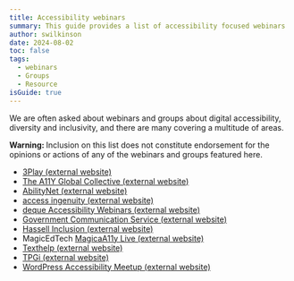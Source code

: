 ```yaml
---
title: Accessibility webinars
summary: This guide provides a list of accessibility focused webinars
author: swilkinson
date: 2024-08-02
toc: false
tags:
  - webinars
  - Groups
  - Resource
isGuide: true
---
```

We are often asked about webinars and groups about digital accessibility, diversity and inclusivity, and there are many covering a multitude of areas.

<div class="callout__warn"><span class="callout__icon"><strong class="visually-hidden">Warning: </strong></span><span class="callout__text">Inclusion on this list does not constitute endorsement for the opinions or actions of any of the webinars and groups featured here.</span></div>

* [3Play (external website)](https://www.3playmedia.com/learn/webinars/)
* [The A11Y Global Collective (external website)](https://www.meetup.com/a11ycollective/)
* [](https://gcs.civilservice.gov.uk/webinars/digital-accessibility-for-government-communicators/)[AbilityNet (external website)](https://abilitynet.org.uk/free-tech-support-and-info/webinars) 
* [access ingenuity (external website)](https://accessingenuity.com/blogs/access-ingenuity-webinars)
* [deque Accessibility Webinars (external website)](https://www.deque.com/resources/type/webinars/) 
* [Government Communication Service (external website)](https://gcs.civilservice.gov.uk/webinars/digital-accessibility-for-government-communicators/) 
* [Hassell Inclusion (external website)](https://www.hassellinclusion.com/webinars/) 
* MagicEdTech [MagicaA11y Live (external website)](https://www.magicedtech.com/magica11y-live/) 
* [Texthelp (external website)](https://www.texthelp.com/en-gb/resources/webinars/)
* [TPGi (external website)](https://www.tpgi.com/events/on-demand-webinars/) 
* [WordPress Accessibility Meetup (external website)](https://www.meetup.com/wordpress-accessibility-meetup-group/)
